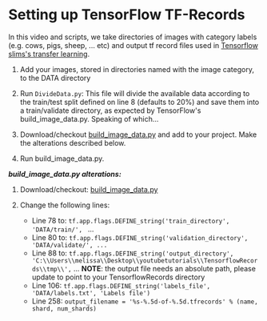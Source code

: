 # Setting up TensorFlow TF-Records

In this video and scripts, we take directories of images with category labels (e.g. cows, pigs, sheep, ... etc) and output tf record files used in [Tensorflow slims's transfer learning](https://github.com/tensorflow/models/tree/master/research/slim). 

1. Add your images, stored in directories named with the image category, to the DATA directory

2. Run `DivideData.py`: This file will divide the available data according to the train/test split defined on line 8 (defaults to 20%) and save them into a train/validate directory, as expected by TensorFlow's build_image_data.py. Speaking of which... 

3. Download/checkout [build_image_data.py](https://github.com/tensorflow/models/blob/master/research/inception/inception/data/build_image_data.py) and add to your project. 
Make the alterations described below. 

4. Run build_image_data.py. 


**_build_image_data.py alterations:_**

1. Download/checkout: [build_image_data.py](https://github.com/tensorflow/models/blob/master/research/inception/inception/data/build_image_data.py)

2. Change the following lines:
    * Line 78 to: `tf.app.flags.DEFINE_string('train_directory', 'DATA/train/', ` ...
    * Line 80 to: `tf.app.flags.DEFINE_string('validation_directory', 'DATA/validate/', ...`
    * Line 88 to: `tf.app.flags.DEFINE_string('output_directory', 'C:\\Users\\melissa\\Desktop\\youtubetutorials\\TensorflowRecords\\tmp\\',` ... **NOTE**: the output file needs an absolute path, please update to point to your TensorflowRecords directory
    * Line 106: `tf.app.flags.DEFINE_string('labels_file', 'DATA/labels.txt', 'Labels file')`
    * Line 258: `output_filename = '%s-%.5d-of-%.5d.tfrecords' % (name, shard, num_shards)`
